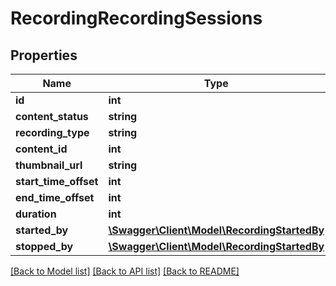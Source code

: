 # RecordingRecordingSessions

## Properties
Name | Type | Description | Notes
------------ | ------------- | ------------- | -------------
**id** | **int** |  | [optional] 
**content_status** | **string** |  | [optional] 
**recording_type** | **string** |  | [optional] 
**content_id** | **int** |  | [optional] 
**thumbnail_url** | **string** |  | [optional] 
**start_time_offset** | **int** |  | [optional] 
**end_time_offset** | **int** |  | [optional] 
**duration** | **int** |  | [optional] 
**started_by** | [**\Swagger\Client\Model\RecordingStartedBy**](RecordingStartedBy.md) |  | [optional] 
**stopped_by** | [**\Swagger\Client\Model\RecordingStartedBy**](RecordingStartedBy.md) |  | [optional] 

[[Back to Model list]](../README.md#documentation-for-models) [[Back to API list]](../README.md#documentation-for-api-endpoints) [[Back to README]](../README.md)


